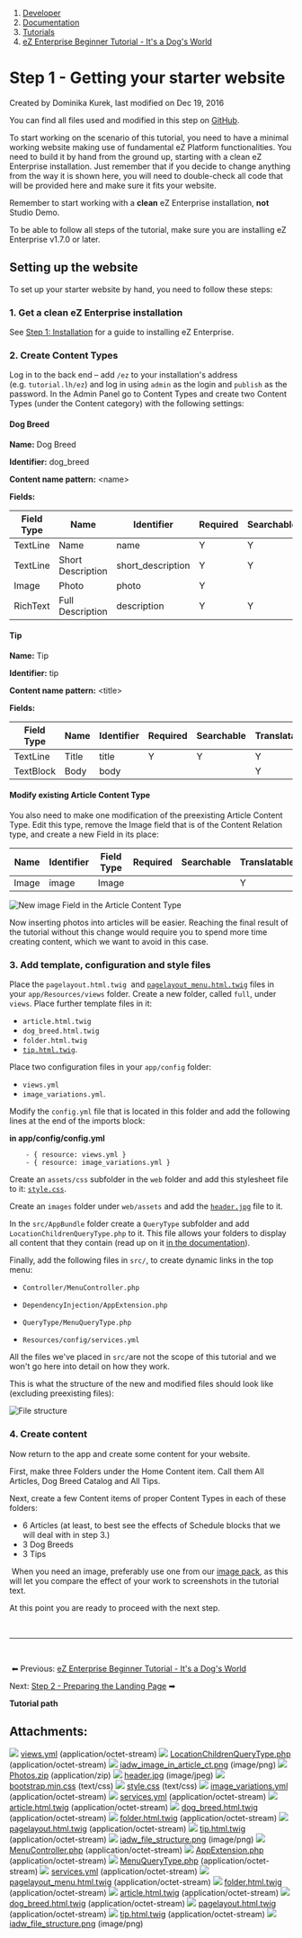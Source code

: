 1.  [Developer](index.html)
2.  [Documentation](Documentation_31429504.html)
3.  [Tutorials](Tutorials_31429522.html)
4.  [eZ Enterprise Beginner Tutorial - It's a Dog's World](32868209.html)

# Step 1 - Getting your starter website 

Created by Dominika Kurek, last modified on Dec 19, 2016

You can find all files used and modified in this step on [GitHub](https://github.com/ezsystems/ezstudio-beginner-tutorial/tree/step1).

To start working on the scenario of this tutorial, you need to have a minimal working website making use of fundamental eZ Platform functionalities. You need to build it by hand from the ground up, starting with a clean eZ Enterprise installation. Just remember that if you decide to change anything from the way it is shown here, you will need to double-check all code that will be provided here and make sure it fits your website.

Remember to start working with a **clean** eZ Enterprise installation, **not** Studio Demo.

To be able to follow all steps of the tutorial, make sure you are installing eZ Enterprise v1.7.0 or later.

## Setting up the website

To set up your starter website by hand, you need to follow these steps:

### 1. Get a clean eZ Enterprise installation

See [Step 1: Installation](31429538.html) for a guide to installing eZ Enterprise.

### 2. Create Content Types

Log in to the back end – add `/ez` to your installation's address (e.g. `tutorial.lh/ez`) and log in using `admin` as the login and `publish` as the password. In the Admin Panel go to Content Types and create two Content Types (under the Content category) with the following settings:

#### Dog Breed

**Name:** Dog Breed

**Identifier:** dog\_breed

**Content name pattern:** &lt;name&gt;

**Fields:**

| Field Type | Name              | Identifier         | Required | Searchable | Translatable |
|------------|-------------------|--------------------|----------|------------|--------------|
| TextLine   | Name              | name               | Y        | Y          | Y            |
| TextLine   | Short Description | short\_description | Y        | Y          | Y            |
| Image      | Photo             | photo              | Y        |            |              |
| RichText   | Full Description  | description        | Y        | Y          | Y            |

#### Tip

**Name:** Tip

**Identifier:** tip

**Content name pattern:** &lt;title&gt;

**Fields:**

| Field Type | Name  | Identifier | Required | Searchable | Translatable |
|------------|-------|------------|----------|------------|--------------|
| TextLine   | Title | title      | Y        | Y          | Y            |
| TextBlock  | Body  | body       |          |            | Y            |

#### Modify existing Article Content Type

You also need to make one modification of the preexisting Article Content Type. Edit this type, remove the Image field that is of the Content Relation type, and create a new Field in its place:

| Name  | Identifier | Field Type | Required | Searchable | Translatable |
|-------|------------|------------|----------|------------|--------------|
| Image | image      | Image      |          |            | Y            |

![New image Field in the Article Content Type](attachments/32868226/32868215.png)

Now inserting photos into articles will be easier. Reaching the final result of the tutorial without this change would require you to spend more time creating content, which we want to avoid in this case.

### 3. Add template, configuration and style files

Place the `pagelayout.html.twig`  and [`pagelayout_menu.html.twig`](https://github.com/ezsystems/ezstudio-beginner-tutorial/blob/step1/app/Resources/views/pagelayout_menu.html.twig) files in your `app/Resources/views` folder. Create a new folder, called `full`, under `views`. Place further template files in it:

-   `article.html.twig`
-   `dog_breed.html.twig`
-   `folder.html.twig`
-   [`tip.html.twig`](https://github.com/ezsystems/ezstudio-beginner-tutorial/blob/step1/app/Resources/views/full/tip.html.twig).

Place two configuration files in your `app/config` folder:

-   `views.yml`
-   `image_variations.yml`.

Modify the `config.yml` file that is located in this folder and add the following lines at the end of the imports block:

**in app/config/config.yml**

``` brush:
    - { resource: views.yml }
    - { resource: image_variations.yml }
```

Create an `assets/css` subfolder in the `web` folder and add this stylesheet file to it: [`style.css`](https://github.com/ezsystems/ezstudio-beginner-tutorial/blob/step1/web/assets/css/style.css).

Create an `images` folder under `web/assets` and add the [`header.jpg`](https://github.com/ezsystems/ezstudio-beginner-tutorial/blob/step1/web/assets/images/header.jpg) file to it.

In the `src/AppBundle` folder create a `QueryType` subfolder and add `LocationChildrenQueryType.php` to it. This file allows your folders to display all content that they contain (read up on it [in the documentation](Content-Rendering_31429679.html#ContentRendering-Querycontroller)).

Finally, add the following files in `src/`, to create dynamic links in the top menu:

-   `Controller/MenuController.php`

-   `DependencyInjection/AppExtension.php `
-   `QueryType/MenuQueryType.php `
-   `Resources/config/services.yml`

All the files we've placed in `src/`are not the scope of this tutorial and we won't go here into detail on how they work.

This is what the structure of the new and modified files should look like (excluding preexisting files):

![File structure](attachments/32868226/32868213.png)

### 4. Create content

Now return to the app and create some content for your website.

First, make three Folders under the Home Content item. Call them All Articles, Dog Breed Catalog and All Tips.

Next, create a few Content items of proper Content Types in each of these folders:

-   6 Articles (at least, to best see the effects of Schedule blocks that we will deal with in step 3.)
-   3 Dog Breeds
-   3 Tips

 When you need an image, preferably use one from our [image pack](attachments/32868226/32868216.zip), as this will let you compare the effect of your work to screenshots in the tutorial text.

At this point you are ready to proceed with the next step.

 

------------------------------------------------------------------------

 

 ⬅ Previous: [eZ Enterprise Beginner Tutorial - It's a Dog's World](32868209.html)

Next: [Step 2 - Preparing the Landing Page](Step-2---Preparing-the-Landing-Page_32868235.html) ➡

**Tutorial path**

## Attachments:

![](images/icons/bullet_blue.gif) [views.yml](attachments/32868226/32868212.yml) (application/octet-stream)
![](images/icons/bullet_blue.gif) [LocationChildrenQueryType.php](attachments/32868226/32868214.php) (application/octet-stream)
![](images/icons/bullet_blue.gif) [iadw\_image\_in\_article\_ct.png](attachments/32868226/32868215.png) (image/png)
![](images/icons/bullet_blue.gif) [Photos.zip](attachments/32868226/32868216.zip) (application/zip)
![](images/icons/bullet_blue.gif) [header.jpg](attachments/32868226/32868218.jpg) (image/jpeg)
![](images/icons/bullet_blue.gif) [bootstrap.min.css](attachments/32868226/32868219.css) (text/css)
![](images/icons/bullet_blue.gif) [style.css](attachments/32868226/32868220.css) (text/css)
![](images/icons/bullet_blue.gif) [image\_variations.yml](attachments/32868226/32868221.yml) (application/octet-stream)
![](images/icons/bullet_blue.gif) [services.yml](attachments/32868226/32868484.yml) (application/octet-stream)
![](images/icons/bullet_blue.gif) [article.html.twig](attachments/32868226/32868487.twig) (application/octet-stream)
![](images/icons/bullet_blue.gif) [dog\_breed.html.twig](attachments/32868226/32868488.twig) (application/octet-stream)
![](images/icons/bullet_blue.gif) [folder.html.twig](attachments/32868226/32868489.twig) (application/octet-stream)
![](images/icons/bullet_blue.gif) [pagelayout.html.twig](attachments/32868226/32868490.twig) (application/octet-stream)
![](images/icons/bullet_blue.gif) [tip.html.twig](attachments/32868226/32868491.twig) (application/octet-stream)
![](images/icons/bullet_blue.gif) [iadw\_file\_structure.png](attachments/32868226/32868504.png) (image/png)
![](images/icons/bullet_blue.gif) [MenuController.php](attachments/32868226/32868481.php) (application/octet-stream)
![](images/icons/bullet_blue.gif) [AppExtension.php](attachments/32868226/32868482.php) (application/octet-stream)
![](images/icons/bullet_blue.gif) [MenuQueryType.php](attachments/32868226/32868483.php) (application/octet-stream)
![](images/icons/bullet_blue.gif) [services.yml](attachments/32868226/32868217.yml) (application/octet-stream)
![](images/icons/bullet_blue.gif) [pagelayout\_menu.html.twig](attachments/32868226/32868485.twig) (application/octet-stream)
![](images/icons/bullet_blue.gif) [folder.html.twig](attachments/32868226/32868211.twig) (application/octet-stream)
![](images/icons/bullet_blue.gif) [article.html.twig](attachments/32868226/32868222.twig) (application/octet-stream)
![](images/icons/bullet_blue.gif) [dog\_breed.html.twig](attachments/32868226/32868223.twig) (application/octet-stream)
![](images/icons/bullet_blue.gif) [pagelayout.html.twig](attachments/32868226/32868224.twig) (application/octet-stream)
![](images/icons/bullet_blue.gif) [tip.html.twig](attachments/32868226/32868225.twig) (application/octet-stream)
![](images/icons/bullet_blue.gif) [iadw\_file\_structure.png](attachments/32868226/32868213.png) (image/png)






